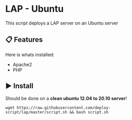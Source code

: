 # LAP - Ubuntu

This script deploys a LAP server on an Ubuntu server

## :clipboard: Features

Here is whats installed:

 - Apache2
 - PHP
 
## :arrow_forward: Install

Should be done on a **clean ubuntu 12.04 to 20.10 server**!

```
wget https://raw.githubusercontent.com/deploy-script/lap/master/script.sh && bash script.sh
```
